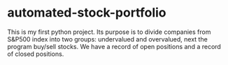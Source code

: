 # automated-stock-portfolio
This is my first python project. Its purpose is to divide companies from S&amp;P500 index into two groups: undervalued and overvalued, next the program buy/sell stocks. We have a record of open positions and a record of closed positions.
